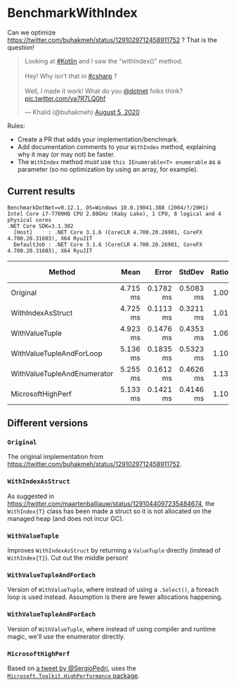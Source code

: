 # BenchmarkWithIndex

Can we optimize https://twitter.com/buhakmeh/status/1291029712458911752 ? That is the question!

<blockquote class="twitter-tweet"><p lang="en" dir="ltr">Looking at <a href="https://twitter.com/hashtag/Kotlin?src=hash&amp;ref_src=twsrc%5Etfw">#Kotlin</a> and I saw the “withIndex()&quot; method.<br><br>Hey! Why isn&#39;t that in <a href="https://twitter.com/hashtag/csharp?src=hash&amp;ref_src=twsrc%5Etfw">#csharp</a> ?<br><br>Well, I made it work! What do you <a href="https://twitter.com/dotnet?ref_src=twsrc%5Etfw">@dotnet</a> folks think? <a href="https://t.co/ya7R7LQ0hf">pic.twitter.com/ya7R7LQ0hf</a></p>&mdash; Khalid (@buhakmeh) <a href="https://twitter.com/buhakmeh/status/1291029712458911752?ref_src=twsrc%5Etfw">August 5, 2020</a></blockquote>

Rules:
* Create a PR that adds your implementation/benchmark.
* Add documentation comments to your `WithIndex` method, explaining why it may (or may not) be faster.
* The `WithIndex` method *must* use `this IEnumerable<T> enumerable` as a parameter (so no optimization by using an array, for example).

## Current results

```
BenchmarkDotNet=v0.12.1, OS=Windows 10.0.19041.388 (2004/?/20H1)
Intel Core i7-7700HQ CPU 2.80GHz (Kaby Lake), 1 CPU, 8 logical and 4 physical cores
.NET Core SDK=3.1.302
  [Host]     : .NET Core 3.1.6 (CoreCLR 4.700.20.26901, CoreFX 4.700.20.31603), X64 RyuJIT
  DefaultJob : .NET Core 3.1.6 (CoreCLR 4.700.20.26901, CoreFX 4.700.20.31603), X64 RyuJIT
```

|                      Method |     Mean |     Error |    StdDev | Ratio | RatioSD | Gen 0 | Gen 1 | Gen 2 | Allocated |
|---------------------------- |---------:|----------:|----------:|------:|--------:|------:|------:|------:|----------:|
|                    Original | 4.715 ms | 0.1782 ms | 0.5083 ms |  1.00 |    0.00 |     - |     - |     - |   2.77 KB |
|           WithIndexAsStruct | 4.725 ms | 0.1113 ms | 0.3211 ms |  1.01 |    0.12 |     - |     - |     - |   2.09 KB |
|              WithValueTuple | 4.923 ms | 0.1476 ms | 0.4353 ms |  1.06 |    0.17 |     - |     - |     - |   2.09 KB |
|    WithValueTupleAndForLoop | 5.136 ms | 0.1835 ms | 0.5323 ms |  1.10 |    0.16 |     - |     - |     - |   2.07 KB |
| WithValueTupleAndEnumerator | 5.255 ms | 0.1612 ms | 0.4626 ms |  1.13 |    0.15 |     - |     - |     - |   2.07 KB |
|           MicrosoftHighPerf | 5.133 ms | 0.1421 ms | 0.4146 ms |  1.10 |    0.14 |     - |     - |     - |   1.97 KB |

## Different versions

### `Original`

The original implementation from https://twitter.com/buhakmeh/status/1291029712458911752.

### `WithIndexAsStruct`

As suggested in https://twitter.com/maartenballiauw/status/1291044097235484674,
the `WithIndex{T}` class has been made a struct so it is not allocated
on the managed heap (and does not incur GC).

### `WithValueTuple`

Improves `WithIndexAsStruct` by returning a `ValueTuple` directly 
(instead of `WithIndex{T}`). Cut out the middle person!
        
### `WithValueTupleAndForEach`

Version of `WithValueTuple`, where instead of using a `.Select()`,
a foreach loop is used instead. Assumption is there are fewer
allocations happening.
        
### `WithValueTupleAndForEach`

Version of `WithValueTuple`, where instead of using compiler and
runtime magic, we'll use the enumerator directly.
        
### `MicrosoftHighPerf`

Based on [a tweet by @SergioPedri](https://twitter.com/SergioPedri/status/1291330327881879552), uses the [`Microsoft.Toolkit.HighPerformance` package](https://www.nuget.org/packages/Microsoft.Toolkit.HighPerformance/).
